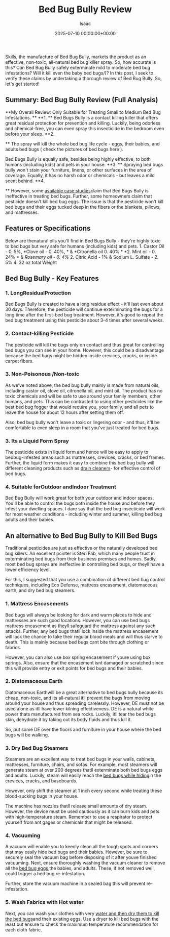 ﻿---
title: Bed Bug Bully Review
description: Skills, the manufacture of Bed Bug Bully, markets the product as an effective, non-toxic, all-natural bed bug killer spray. So, how accurate is this? Can Bed...
slug: /bed-bug-bully-review/
date: 2025-07-10 00:00:00+00:00
lastmod: 2025-07-10 00:00:00+03:00
author: Isaac
categories:
- Bed Bugs
- Product Reviews
tags:
- bed-bugs
- bed
- bug
layout: post
---

Skills, the manufacture of Bed Bug Bully, markets the product as an effective, non-toxic, all-natural bed bug killer spray. So, how accurate is this? Can Bed Bug Bully safely exterminate mild to moderate bed bug infestations? Will it kill even the baby bed bugs/)? In this post, I seek to verify these claims by undertaking a thorough review of Bed Bug Bully. So, let's get started!

##  Summary: Bed Bug Bully Review (Full Analysis)

**My Overall Review: Only Suitable for Treating Small to Medium Bed Bug Infestations. ** **1. ** Bed Bugs Bully is a contact killing killer that offers great residual protection for prevention and killing. Luckily, being odorless and chemical-free, you can even spray this insecticide in the bedroom even before your sleep. **2.

** The spray will kill the whole bed bug life cycle - eggs, their babies, and adults bed bugs ( check the pictures of bed bugs here ).

Bed Bugs Bully is equally safe, besides being highly effective, to both humans (including kids) and pets in your house. **3. ** Spraying bed bugs bully won't stain your furniture, linens, or other surfaces in the area of coverage. Equally, it has no harsh odor or chemicals - but leaves a mild scent behind. **4.

** However, some [available case studies](http://www.science20.com/news_articles/how_effective_are_natural_bed_bug_pesticides-146722)claim that Bed Bugs Bully is ineffective in treating bed bugs. Further, some homeowners claim that pesticide doesn't kill bed bug eggs. The issue is that the pesticide won't kill bed bugs and their eggs tucked deep in the fibers or the blankets, pillows, and mattresses.

##  Features or Specifications

Below are thenatural oils you'll find in Bed Bugs Bully - they're highly toxic to bed bugs but very safe for humans (including kids) and pets. 1. Castor Oil - 0. 5%, *Clove oil - 0. 40%, * & *Citronella oil 0. 40% * *2. Mint oil - 0. 24% * & *Rosemary oil - 0. 4%* 2. Citric Acid - 1% & Sodium L. Sulfate - 2. 5% 4. 32 oz total Weight

##  Bed Bug Bully - Key Features

###  1. Long**Residual**Protection

Bed Bugs Bully is created to have a long residue effect - it'll last even about 30 days. Therefore, the pesticide will continue exterminating the bugs for a long time after the first-bed bug treatment. However, it's good to repeat the bed bug treatment using this pesticide about 3-4 times after several weeks.

###  2. Contact-killing Pesticide

The pesticide will kill the bugs only on contact and thus great for controlling bed bugs you can see in your home. However, this could be a disadvantage because the bed bugs might be hidden inside crevices, cracks, or inside carpet fibers.

###  3. Non-Poisonous /Non-toxic

As we've noted above, the bed bug bully mainly is made from natural oils, including castor oil, clove oil, citronella oil, and mint oil. The product has no toxic chemicals and will be safe to use around your family members, other humans, and pets. This can be contrasted to using other pesticides like the best bed bug fogger that would require you, your family, and all pets to leave the house for about 12 hours after setting them off.

Also, bed bug bully won't leave a toxic or lingering odor - and thus, it'll be comfortable to even sleep in a room that you've just treated for bed bugs.

###  3. Its a Liquid Form Spray

The pesticide exists in liquid form and hence will be easy to apply to bedbug-infested areas such as mattresses, crevices, cracks, or bed frames. Further, the liquid form makes it easy to combine this bed bug bully will different cleaning products such as [drain cleaners](https://pestpolicy.com/best-drain-cleaner//)- for effective control of bed bugs.

###  4. Suitable forOutdoor andIndoor Treatment

Bed Bug Bully will work great for both your outdoor and indoor spaces. You'll be able to control the bugs both inside the house and before they infest your dwelling spaces. I dare say that the bed bug insecticide will work for most weather conditions - including winter and summer, killing bed bug adults and their babies.

##  An alternative to Bed Bug Bully to Kill Bed Bugs

Traditional pesticides are just as effective or the naturally developed bed bug killers. An excellent pointer is Steri Fab, which many people trust in exterminating bed bugs from their business premises and homes. Sadly, most bed bug sprays are ineffective in controlling bed bugs, or theyll have a lower efficiency level.

For this, I suggested that you use a combination of different bed bug control techniques, including Eco Defense, mattress encasement, diatomaceous earth, and dry bed bug steamers.

###  1. Mattress Encasements

Bed bugs will always be looking for dark and warm places to hide and mattresses are such good locations. However, you can use bed bugs mattress encasement as theyll safeguard the mattress against any such attacks. Further, any bed bugs thatll lock inside the mattress encasement will lack the chance to take their regular blood meals and will thus starve to death. This is mainly because bed bugs cant bite through clothing or fabrics.

However, you can also use box spring encasement if youre using box springs. Also, ensure that the encasement isnt damaged or scratched since this will provide entry or exit points for bed bugs and their babies.

###  2. Diatomaceous Earth

Diatomaceous Earthwill be a great alternative to bed bugs bully because its cheap, non-toxic, and its all-natural itll prevent the bugs from moving around your house and thus spreading carelessly. However, DE must not be used alone as itll have lower kilning effectiveness. DE is a natural white power thats manufactured from sea rocks. Luckily, itll tear the bed bugs skin, dehydrate it by taking out its body fluids and thus kill it.

So, put some DE over the floors and furniture in your house where the bed bugs will be walking.

###  3. Dry Bed Bug Steamers

Steamers are an excellent way to treat bed bugs in your walls, cabinets, mattresses, furniture, chairs, and sofas. For example, most steamers will generate steam at over 200 degrees thatll exterminate both bed bugs eggs and adults. Luckily, steam will easily reach the [bed bugs while hiding](https://pestpolicy.com/where-do-bed-bugs-hide/)in the crevices, cracks, and baseboards.

However, only shift the steamer at 1 inch every second while treating these blood-sucking bugs in your house.

The machine has nozzles thatll release small amounts of dry steam. However, the device must be used cautiously as it can burn kids and pets with high-temperature steam. Remember to use a respirator to protect yourself from ant gages or chemicals that might be released.

###  4. Vacuuming

A vacuum will enable you to keenly clean all the tough spots and corners that may easily hide bed bugs and their babies. However, be sure to securely seal the vacuum bag before disposing of it after youve finished vacuuming. Next, ensure thoroughly washing the vacuum cleaner to remove all the [bed bug eggs](https://pestpolicy.com/bed-bug-eggs/),the babies, and adults. These, if not removed well, could trigger a bed bug re-infestation.

Further, store the vacuum machine in a sealed bag this will prevent re-infestation.

###  5. Wash Fabrics with Hot water

Next, you can wash your clothes with very [water and then dry them to kill the bed bugs](https://pestpolicy.com/can-bed-bugs-survive-in-water/)and their existing eggs. Use a dryer to kill bed bugs with the least but ensure to check the maximum temperature recommendation for each cloth fabric.

